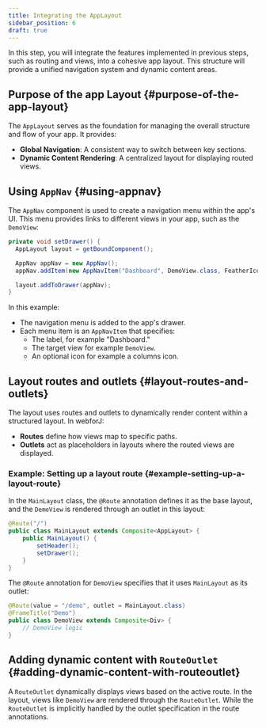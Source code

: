 ```yaml
---
title: Integrating the AppLayout
sidebar_position: 6
draft: true
---
```


In this step, you will integrate the features implemented in previous steps, such as routing and views, into a cohesive app layout. This structure will provide a unified navigation system and dynamic content areas.

## Purpose of the app Layout {#purpose-of-the-app-layout}

The `AppLayout` serves as the foundation for managing the overall structure and flow of your app. It provides:
- **Global Navigation**: A consistent way to switch between key sections.
- **Dynamic Content Rendering**: A centralized layout for displaying routed views.

## Using `AppNav` {#using-appnav}

The `AppNav` component is used to create a navigation menu within the app's UI. This menu provides links to different views in your app, such as the `DemoView`:

```java title="MainLayout.java"
private void setDrawer() {
  AppLayout layout = getBoundComponent();

  AppNav appNav = new AppNav();
  appNav.addItem(new AppNavItem("Dashboard", DemoView.class, FeatherIcon.MESSAGE_CIRCLE.create()));

  layout.addToDrawer(appNav);
}
```

In this example:
- The navigation menu is added to the app's drawer.
- Each menu item is an `AppNavItem` that specifies:
  - The label, for example "Dashboard."
  - The target view for example `DemoView`.
  - An optional icon for example a columns icon.

## Layout routes and outlets {#layout-routes-and-outlets}

The layout uses routes and outlets to dynamically render content within a structured layout. In webforJ:
- **Routes** define how views map to specific paths.
- **Outlets** act as placeholders in layouts where the routed views are displayed.

### Example: Setting up a layout route {#example-setting-up-a-layout-route}

In the `MainLayout` class, the `@Route` annotation defines it as the base layout, and the `DemoView` is rendered through an outlet in this layout:

```java title="MainLayout.java"
@Route("/")
public class MainLayout extends Composite<AppLayout> {
    public MainLayout() {
        setHeader();
        setDrawer();
    }
}
```

The `@Route` annotation for `DemoView` specifies that it uses `MainLayout` as its outlet:

```java title="DemoView.java"
@Route(value = "/demo", outlet = MainLayout.class)
@FrameTitle("Demo")
public class DemoView extends Composite<Div> {
    // DemoView logic
}
```

## Adding dynamic content with `RouteOutlet` {#adding-dynamic-content-with-routeoutlet}

A `RouteOutlet` dynamically displays views based on the active route. In the layout, views like `DemoView` are rendered through the `RouteOutlet`. While the `RouteOutlet` is implicitly handled by the outlet specification in the route annotations.

